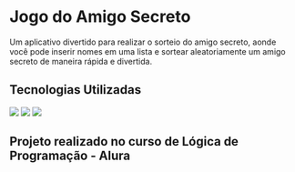 <h1>Jogo do Amigo Secreto</h1>
<p>Um aplicativo divertido para realizar o sorteio do amigo secreto, aonde você pode inserir nomes em uma lista e sortear aleatoriamente um amigo secreto de maneira rápida e divertida.</p>
<h2>Tecnologias Utilizadas</h2>
<div>
  <img src="https://img.shields.io/badge/html5-%23E34F26.svg?style=for-the-badge&logo=html5&logoColor=white">
   <img src="https://img.shields.io/badge/css3-%231572B6.svg?style=for-the-badge&logo=css3&logoColor=white">
   <img src="https://img.shields.io/badge/javascript-%23323330.svg?style=for-the-badge&logo=javascript&logoColor=%23F7DF1E">
</div>
<h2>Projeto realizado no curso de Lógica de Programação - Alura</h2>
